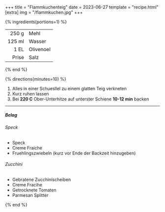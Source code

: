 +++
title = "Flammkuchenteig"
date = 2023-06-27
template = "recipe.html"
[extra]
img = "/flammkuchen.jpg"
+++

{% ingredients(portions=1) %}

|        |           |
|-:      |:-         |
| 250 g  | Mehl      |
| 125 ml | Wasser    |
| 1 EL   | Olivenoel |
| Prise  | Salz      |


{% end %}

{% directions(minutes=10) %}

1. Alles in einer Schuesllel zu einem glatten Teig verkneten
2. Kurz ruhen lassen
3. Bei **220 C** Ober-Unterhitze auf unterster Schiene **10-12 min** backen

---
##### Belag

###### Speck
  - Speck
  - Creme Fraiche
  - Fruehlingszwiebeln (kurz vor Ende der Backzeit hinzugeben)
###### Zucchini
  - Gebratene Zucchinischeiben
  - Creme Fracihe
  - Getrocknete Tomaten
  - Parmesan Splitter


{% end %}